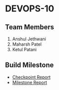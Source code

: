 # DEVOPS-10

## Team Members
1. Anshul Jethwani
2. Maharsh Patel
3. Ketul Patani

## Build Milestone
- [Checkpoint Report](Build/CHECKPOINT.md)
- [Milestone Report](Build/README.md)
